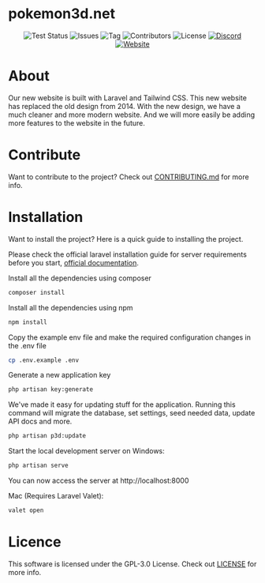 # pokemon3d.net

<p align="center">
<img src="https://github.com/P3D-Legacy/pokemon3d.net/workflows/Laravel/badge.svg" alt="Test Status">
<img src="https://img.shields.io/github/issues/P3D-Legacy/pokemon3d.net" alt="Issues">
<img src="https://img.shields.io/github/v/tag/P3D-Legacy/pokemon3d.net" alt="Tag">
<img src="https://img.shields.io/github/contributors/P3D-Legacy/pokemon3d.net" alt="Contributors">
<img src="https://img.shields.io/github/license/P3D-Legacy/pokemon3d.net" alt="License">
<a href="https://discordapp.com/invite/EUhwdrq" target="_blank"><img src="https://img.shields.io/discord/299181628188524544" alt="Discord"></a>
<a href="https://pokemon3d.net" target="_blank"><img src="https://img.shields.io/website?down_color=red&down_message=offline&up_color=green&up_message=online&url=https%3A%2F%2Fnext.pokemon3d.net" alt="Website"></a>
</p>

# About

Our new website is built with Laravel and Tailwind CSS. This new website has replaced the old design from 2014. With the new design, we have a much cleaner and more modern website. And we will more easily be adding more features to the website in the future.

# Contribute
Want to contribute to the project? Check out [CONTRIBUTING.md](CONTRIBUTING.md) for more info.

# Installation
Want to install the project? Here is a quick guide to installing the project.

Please check the official laravel installation guide for server requirements before you start, [official documentation](https://laravel.com/docs/9.x/installation).

Install all the dependencies using composer
``` bash
composer install
```
Install all the dependencies using npm
``` bash
npm install
```
Copy the example env file and make the required configuration changes in the .env file
``` bash
cp .env.example .env
```

Generate a new application key
``` bash
php artisan key:generate
```
We've made it easy for updating stuff for the application. Running this command will migrate the database, set settings, seed needed data, update API docs and more.
``` bash
php artisan p3d:update
```
Start the local development server on Windows:
``` bash
php artisan serve
```
You can now access the server at http://localhost:8000

Mac (Requires Laravel Valet):
``` bash
valet open
```

# Licence

This software is licensed under the GPL-3.0 License. Check out [LICENSE](LICENSE) for more info.
